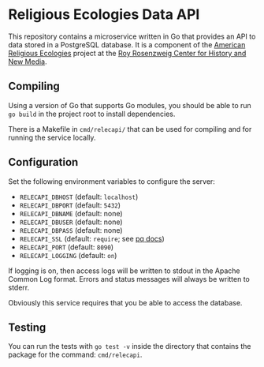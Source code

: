 # Religious Ecologies Data API

This repository contains a microservice written in Go that provides an API to data stored in a PostgreSQL database. It is a component of the [American Religious Ecologies](http://religiousecologies.org) project at the [Roy Rosenzweig Center for History and New Media](https://rrchnm.org).

## Compiling

Using a version of Go that supports Go modules, you should be able to run `go build` in the project root to install dependencies.

There is a Makefile in `cmd/relecapi/` that can be used for compiling and for running the service locally.

## Configuration

Set the following environment variables to configure the server:

- `RELECAPI_DBHOST` (default: `localhost`)
- `RELECAPI_DBPORT` (default: `5432`)
- `RELECAPI_DBNAME` (default: none)
- `RELECAPI_DBUSER` (default: none)
- `RELECAPI_DBPASS` (default: none)
- `RELECAPI_SSL` (default: `require`; see [pq docs](https://godoc.org/github.com/lib/pq))
- `RELECAPI_PORT` (default: `8090`)
- `RELECAPI_LOGGING` (default: `on`)

If logging is on, then access logs will be written to stdout in the Apache Common Log format. Errors and status messages will always be written to stderr.

Obviously this service requires that you be able to access the database.

## Testing

You can run the tests with `go test -v` inside the directory that contains the package for the command: `cmd/relecapi`.
